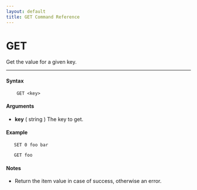 ```yaml
---
layout: default
title: GET Command Reference 
---
```


# GET

Get the value for a given key.  

* * *

#### Syntax

        GET <key>  

#### Arguments

* **key** ( string ) The key to get.

#### Example

       SET 0 foo bar
  
       GET foo
  

#### Notes

* Return the item value in case of success, otherwise an error.
